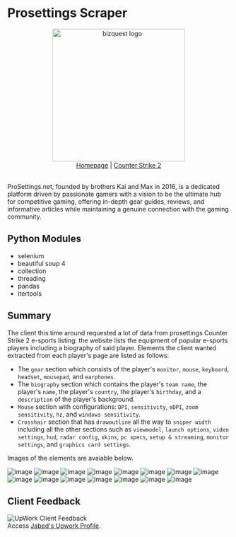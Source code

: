 # Prosettings Scraper
<div align="center">
    <picture><img width="300px" alt="bizquest logo" src="https://github.com/miahj1/prosettings-scraper/assets/84815985/a7c6a14f-4d67-4919-a923-694f20a67ebc"></picture>
    <div align="center"><a href="https://prosettings.net">Homepage</a> | <a href="https://prosettings.net/games/cs2/">Counter Strike 2</a></div>
</div>
<br>


ProSettings.net, founded by brothers Kai and Max in 2016, is a dedicated platform driven by passionate gamers with a vision to be the ultimate hub for competitive gaming, offering in-depth gear guides, reviews, and informative articles while maintaining a genuine connection with the gaming community.

## Python Modules
- selenium
- beautiful soup 4
- collection
- threading
- pandas
- itertools

## Summary
The client this time around requested a lot of data from prosettings Counter Strike 2 e-sports listing: the website lists the equipment of popular e-sports players including a biography of said player.
Elements the client wanted extracted from each player's page are listed as follows:
- The `gear` section which consists of the player's `monitor`, `mouse`, `keyboard`, `headset`, `mousepad`, and `earphones`.
- The `biography` section which contains the player's `team name`, the player's `name`, the player's `country`, the player's `birthday`, and a `description` of the player's background.
- `Mouse` section with configurations: `DPI`, `sensitivity`, `eDPI`, `zoom sensitivity`, `hz`, and `windows sensitivity`.
- `Crosshair` section that has `drawoutline` all the way to `sniper width` including all the other sections such as `viewmodel`, `launch options`, `video settings`, `hud`, `radar config`, `skins`, `pc specs`, `setup & streaming`, `monitor settings`, and `graphics card settings`.

Images of the elements are avaiable below.

![image](https://github.com/miahj1/prosettings-scraper/assets/84815985/c2691276-178f-4899-8ef9-c0bd19abc67f)
![image](https://github.com/miahj1/prosettings-scraper/assets/84815985/7658b264-cdd4-414b-aa70-8497d2104a6f)
![image](https://github.com/miahj1/prosettings-scraper/assets/84815985/3c58b14b-02c6-4102-a33a-ce064dcf34f1)
![image](https://github.com/miahj1/prosettings-scraper/assets/84815985/b5188025-0251-4565-8dc7-3e9a1108a893)
![image](https://github.com/miahj1/prosettings-scraper/assets/84815985/726f3a17-13e6-4a63-8170-2fa6cae10d18)
![image](https://github.com/miahj1/prosettings-scraper/assets/84815985/c59a2807-9b1b-46bd-841a-bafda5b15904)
![image](https://github.com/miahj1/prosettings-scraper/assets/84815985/a2898dcf-c8b5-4bd0-a91a-4535caac0650)
![image](https://github.com/miahj1/prosettings-scraper/assets/84815985/0847a880-d5fd-4cc1-ad1a-45a638df33ad)
![image](https://github.com/miahj1/prosettings-scraper/assets/84815985/4f48db14-0537-4a3e-b2e2-0616b937c938)
![image](https://github.com/miahj1/prosettings-scraper/assets/84815985/071ac196-1b6e-4af5-97b9-4f4e6949826b)
![image](https://github.com/miahj1/prosettings-scraper/assets/84815985/9eaee410-aa55-47f1-8bb8-8b854a0df95a)
![image](https://github.com/miahj1/prosettings-scraper/assets/84815985/2ec1b60d-f13e-4853-8d5c-7157738580b8)
![image](https://github.com/miahj1/prosettings-scraper/assets/84815985/f7779b01-d977-4056-b0f1-801c9101f19c)
![image](https://github.com/miahj1/prosettings-scraper/assets/84815985/ab44ddb5-f154-4e48-bcaa-1f2f189e6860)
![image](https://github.com/miahj1/prosettings-scraper/assets/84815985/09df146c-8fbd-4a38-b55d-f9f2b006231c)

## Client Feedback
<picture><img alt="UpWork Client Feedback" src="https://github.com/miahj1/prosettings-scraper/assets/84815985/9fd2e00b-d5b4-4471-a088-2fb1511d6329"></picture><br>
Access [Jabed's Upwork Profile](https://www.upwork.com/freelancers/~015c02be44f8ce7ceb).



